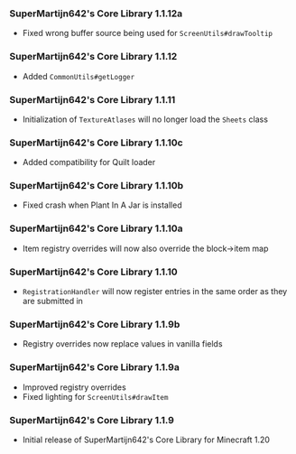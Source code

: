 ### SuperMartijn642's Core Library 1.1.12a
- Fixed wrong buffer source being used for `ScreenUtils#drawTooltip`

### SuperMartijn642's Core Library 1.1.12
- Added `CommonUtils#getLogger`

### SuperMartijn642's Core Library 1.1.11
- Initialization of `TextureAtlases` will no longer load the `Sheets` class

### SuperMartijn642's Core Library 1.1.10c
- Added compatibility for Quilt loader

### SuperMartijn642's Core Library 1.1.10b
- Fixed crash when Plant In A Jar is installed

### SuperMartijn642's Core Library 1.1.10a
- Item registry overrides will now also override the block->item map

### SuperMartijn642's Core Library 1.1.10
- `RegistrationHandler` will now register entries in the same order as they are submitted in

### SuperMartijn642's Core Library 1.1.9b
- Registry overrides now replace values in vanilla fields

### SuperMartijn642's Core Library 1.1.9a
- Improved registry overrides
- Fixed lighting for `ScreenUtils#drawItem`

### SuperMartijn642's Core Library 1.1.9
- Initial release of SuperMartijn642's Core Library for Minecraft 1.20
